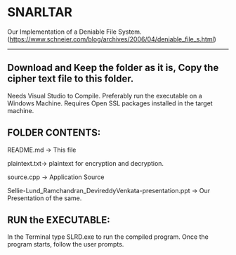 # SNARLTAR
Our Implementation of a Deniable File System. (https://www.schneier.com/blog/archives/2006/04/deniable_file_s.html)

----------------------------------------------------------------------
Download and Keep the folder as it is, Copy the cipher text file to this folder.
----------------------------------------------------------------------
Needs Visual Studio to Compile.
Preferably run the executable on a Windows Machine.
Requires Open SSL packages installed in the target machine.

FOLDER CONTENTS:
----------------
README.md          -> This file

plaintext.txt-> plaintext for encryption and decryption.

source.cpp   -> Application Source

Sellie-Lund_Ramchandran_DevireddyVenkata-presentation.ppt -> Our Presentation of the same.


RUN the EXECUTABLE:
-------------------
In the Terminal type SLRD.exe to run the compiled program.
Once the program starts, follow the user prompts.
